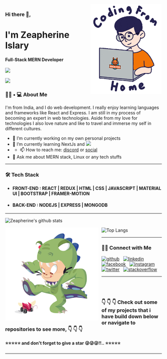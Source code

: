 <img align='right' src="https://github.com/zeapherine/zeapherine/blob/main/wfh.gif" width="230">



### Hi there 👋, 
# I'm Zeapherine Islary
#### Full-Stack MERN Developer

![](https://komarev.com/ghpvc/?username=zeapherine&color=blue)

[![](https://img.shields.io/badge/Gmail-zeapherinegmail.com-red)](mailto:zeapherine@gmail.com)

<h3> 👨🏻 • 💻 About Me </h3>


I'm from India, and I do web development. I really enjoy learning languages and frameworks like React and Express. I am still in my process of becoming an expert in web technologies. Aside from my love for technologies I also love nature and like to travel and immerse my self in different cultures.

- 🔭 I’m currently working on my own personal projects 
- 🌱 I’m currently learning NextJs and <span><img src="https://cdn.jsdelivr.net/gh/devicons/devicon@latest/icons/typescript/typescript-original.svg" width="30px"></span>&nbsp;
- - 📫 How to reach me: [discord](https://discords.com/bio/p/zeapherine) or [social](#social)
- 💬 Ask me about MERN stack, Linux or any tech stuffs 

---

<h3>🛠 Tech Stack</h3>

-  #### FRONT-END  : REACT | REDUX | HTML | CSS | JAVASCRIPT  | MATERIAL UI | BOOTSTRAP | FRAMER-MOTION
-  #### BACK-END : NODEJS | EXPRESS | MONGODB 

---

![Zeapherine's github stats](https://github-readme-stats.vercel.app/api?username=zeapherine&count_private=true&show_icons=true&theme=radical&include_all_commits=true)

![Top Langs](https://github-readme-stats.vercel.app/api/top-langs/?username=zeapherine&theme=radical)<img src="https://github.com/zeapherine/zeapherine/blob/main/dinotocat.png" alt="dinotocat" style="float: left; margin-right: 10px;" width="300px" />

---

<h3 id="social">🤝🏻 Connect with Me</h3>

[<img src='https://cdn.jsdelivr.net/npm/simple-icons@3.0.1/icons/github.svg' alt='github' height='40'>](https://github.com/zeapherine)  &nbsp;
[<img src='https://cdn.jsdelivr.net/npm/simple-icons@3.0.1/icons/linkedin.svg' alt='linkedin' height='40'>](https://www.linkedin.com/in/zeapherine-islary-a8055a174/) &nbsp;
[<img src='https://cdn.jsdelivr.net/npm/simple-icons@3.0.1/icons/facebook.svg' alt='facebook' height='40'>](https://www.facebook.com/zeapherine.islary1)  &nbsp;
[<img src='https://cdn.jsdelivr.net/npm/simple-icons@3.0.1/icons/instagram.svg' alt='instagram' height='40'>](https://www.instagram.com/zeapherine_/) &nbsp;
[<img src='https://cdn.jsdelivr.net/npm/simple-icons@3.0.1/icons/twitter.svg' alt='twitter' height='40'>](https://twitter.com/zeapherine)  &nbsp;
[<img src='https://cdn.jsdelivr.net/npm/simple-icons@3.0.1/icons/stackoverflow.svg' alt='stackoverflow' height='40'>](https://stackoverflow.com/users/12776875/zeapherine-islary)  &nbsp;

---

<br> <br/>
### 👇 👇 👇 Check out some of my projects that i have build down below or navigate to repositories to see more, 👇 👇 👇 
#### ⭐⭐⭐⭐⭐ and don't forget to give a star 😜😜😜!!.. ⭐⭐⭐⭐⭐

---
